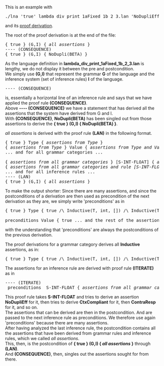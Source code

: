 This is an example with 

<pre>
./lna 'true' lambda_div_print_1aFixed_1b_2_3.lan 'NoDupliEff(BETA)' 
</pre>

and its <a href="tests/lambda_div_print_1aFixed_1b_2_3.proof.txt">proof derivation</a>. 


The root of the proof derivation is at the end of the file: 


<pre>
{ true } (G,I) { <i>all assertions</i> } 
---- (CONSEQUENCE)
{ true } (G,I) { NoDupli(BETA) }
</pre>

As the language definition in <b>lambda_div_print_1aFixed_1b_2_3.lan</b> is lengthy, we do not display it between the pre and postcondition.   
We simply use <b>(G,I)</b> that represent the grammar <b>G</b> of the language and the inference system (set of inference rules) <b>I</b> of the language. 

<pre>
---- (CONSEQUENCE) 
</pre>

is, essentially a horizontal line of an inference rule and says that we have applied the proof rule <b>(CONSEQUENCE)</b>.   
Above <b>---- (CONSEQUENCE)</b> we have a statement that has derived all the assertions that the system have derived from G and I.    
With <b>(CONSEQUENCE)</b>, <b>NoDupli(BETA)</b> has been singled out from those assertions to derive the <b>{ true } (G,I) { NoDupli(BETA) }</b>. 



<i>all assertions</i> is derived with the proof rule <b>(LAN)</b> in the following format. 

<pre>
{ true } Type { <i>assertions from Type</i> }
{ <i>assertions from Type</i> } Value { <i>assertions from Type and Value</i> } 
... and for all grammar categories ... 

{ <i>assertions from all grammar categories</i> } [S-INT-FLOAT] { <i>assertions from all grammar categories and rule [S-INT-FLOAT] </i> } (To recall, [S-INT-FLOAT] is int <: float)
{ <i>assertions from all grammar categories and rule [S-INT-FLOAT] </i> } [S-REFL-INT] { <i>assertions from all grammar categories and rule [S-INT-FLOAT] and [S-REFL-INT] </i> } (To recall, [S-INT-FLOAT] is int <: int)
... and for all inference rules ... 
---- (LAN)
{ true } (G,I) { <i>all assertions</i> }
</pre>

To make the output shorter: Since there are many assertions, and since the postconditions of a derivation are then used as precondition of the next derivation as they are, we simply write 'preconditions' as in 

<pre>
{ true } Type { true /\ Inductive(T, int, []) /\ Inductive(T, float, []) /\ Inductive(T, arrow, [1; 2]) /\ Inductive(T, unitt, []) } 

preconditions Value { true ... and the rest of the assertions }
</pre>

with the understanding that 'preconditions' are always the postconditions of the previous derivation. 


The proof derivations for a grammar category derives all <b>Inductive</b> assertions, as in: 

<pre>
{ true } Type { true /\ Inductive(T, int, []) /\ Inductive(T, float, []) /\ Inductive(T, arrow, [1; 2]) /\ Inductive(T, unitt, []) } 
</pre>


The assertions for an inference rule are derived with proof rule <b>(ITERATE)</b> as in 

<pre>
---- (ITERATE)
 preconditions  S-INT-FLOAT { <i>assertions from all grammar categories and rule [S-INT-FLOAT] </i> } 
</pre>

This proof rule takes <b>S-INT-FLOAT</b> and tries to derive an assertion <b>NoDupliEff</b> for it, then tries to derive <b>CtxCompliant</b> for it, then <b>ContraResp</b> for it, and so on.    
The assertions that can be derived are then in the postcondition. And are passed to the next inference rule as preconditions. We therefore use again 'preconditions' because there are many assertions.   
After having analyzed the last inference rule, the postcondition contains all the assertions that have been derived from grammar rules and inference rules, which we called <i>all assertions</i>.   
This, then, is the postcondition of <b>{ true } (G,I) { <i>all assertions</i> }</b> through <b>(LAN)</b>.   
And <b>(CONSEQUENCE)</b>, then, singles out the assertions sought for from there. 





